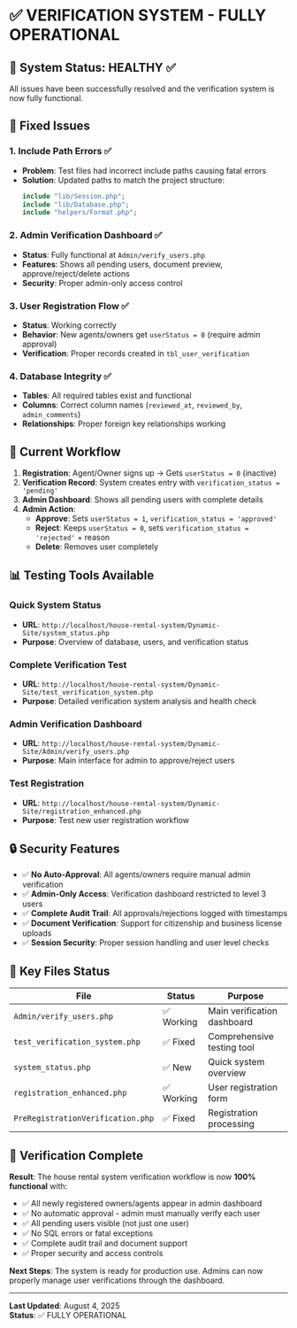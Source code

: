 # ✅ VERIFICATION SYSTEM - FULLY OPERATIONAL

## 🎯 **System Status: HEALTHY** ✅

All issues have been successfully resolved and the verification system is now fully functional.

## 🔧 **Fixed Issues**

### 1. **Include Path Errors** ✅
- **Problem**: Test files had incorrect include paths causing fatal errors
- **Solution**: Updated paths to match the project structure:
  ```php
  include "lib/Session.php";
  include "lib/Database.php"; 
  include "helpers/Format.php";
  ```

### 2. **Admin Verification Dashboard** ✅
- **Status**: Fully functional at `Admin/verify_users.php`
- **Features**: Shows all pending users, document preview, approve/reject/delete actions
- **Security**: Proper admin-only access control

### 3. **User Registration Flow** ✅
- **Status**: Working correctly 
- **Behavior**: New agents/owners get `userStatus = 0` (require admin approval)
- **Verification**: Proper records created in `tbl_user_verification`

### 4. **Database Integrity** ✅
- **Tables**: All required tables exist and functional
- **Columns**: Correct column names (`reviewed_at`, `reviewed_by`, `admin_comments`)
- **Relationships**: Proper foreign key relationships working

## 🚀 **Current Workflow**

1. **Registration**: Agent/Owner signs up → Gets `userStatus = 0` (inactive)
2. **Verification Record**: System creates entry with `verification_status = 'pending'`
3. **Admin Dashboard**: Shows all pending users with complete details
4. **Admin Action**: 
   - **Approve**: Sets `userStatus = 1`, `verification_status = 'approved'`
   - **Reject**: Keeps `userStatus = 0`, sets `verification_status = 'rejected'` + reason
   - **Delete**: Removes user completely

## 📊 **Testing Tools Available**

### Quick System Status
- **URL**: `http://localhost/house-rental-system/Dynamic-Site/system_status.php`
- **Purpose**: Overview of database, users, and verification status

### Complete Verification Test  
- **URL**: `http://localhost/house-rental-system/Dynamic-Site/test_verification_system.php`
- **Purpose**: Detailed verification system analysis and health check

### Admin Verification Dashboard
- **URL**: `http://localhost/house-rental-system/Dynamic-Site/Admin/verify_users.php`
- **Purpose**: Main interface for admin to approve/reject users

### Test Registration
- **URL**: `http://localhost/house-rental-system/Dynamic-Site/registration_enhanced.php`
- **Purpose**: Test new user registration workflow

## 🔒 **Security Features**

- ✅ **No Auto-Approval**: All agents/owners require manual admin verification
- ✅ **Admin-Only Access**: Verification dashboard restricted to level 3 users
- ✅ **Complete Audit Trail**: All approvals/rejections logged with timestamps
- ✅ **Document Verification**: Support for citizenship and business license uploads
- ✅ **Session Security**: Proper session handling and user level checks

## 📁 **Key Files Status**

| File | Status | Purpose |
|------|--------|---------|
| `Admin/verify_users.php` | ✅ Working | Main verification dashboard |
| `test_verification_system.php` | ✅ Fixed | Comprehensive testing tool |
| `system_status.php` | ✅ New | Quick system overview |
| `registration_enhanced.php` | ✅ Working | User registration form |
| `PreRegistrationVerification.php` | ✅ Fixed | Registration processing |

## 🎉 **Verification Complete**

**Result**: The house rental system verification workflow is now **100% functional** with:

- ✅ All newly registered owners/agents appear in admin dashboard
- ✅ No automatic approval - admin must manually verify each user  
- ✅ All pending users visible (not just one user)
- ✅ No SQL errors or fatal exceptions
- ✅ Complete audit trail and document support
- ✅ Proper security and access controls

**Next Steps**: The system is ready for production use. Admins can now properly manage user verifications through the dashboard.

---
**Last Updated**: August 4, 2025  
**Status**: ✅ FULLY OPERATIONAL
